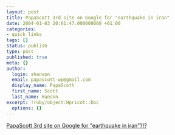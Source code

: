 ```yaml
---
layout: post
title: PapaScott 3rd site on Google for "earthquake in iran"
date: 2004-01-03 20:01:47.000000000 +01:00
categories:
- quick links
tags: []
status: publish
type: post
published: true
meta: {}
author:
  login: shanson
  email: papascott-wp@gmail.com
  display_name: PapaScott
  first_name: Scott
  last_name: Hanson
excerpt: !ruby/object:Hpricot::Doc
  options: {}
---
```

<p><a title="Behind Red Cross and CNN, ahead of BBC and Pravda? Google sucks." href="http://www.google.com/search?hl=en&amp;ie=utf-8&amp;oe=utf-8&amp;q=earthquake in iran">PapaScott 3rd site on Google for "earthquake in iran"?!?</a></p>
